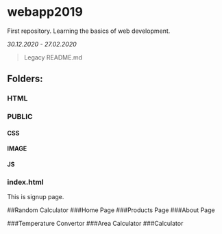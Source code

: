 # webapp2019
First repository. Learning the basics of web development.

*30.12.2020 - 27.02.2020*

> Legacy README.md
## Folders:
### HTML
### PUBLIC
#### CSS
#### IMAGE
#### JS
### index.html
This is signup page.

##Random Calculator
###Home Page
###Products Page
###About Page

###Temperature Convertor
###Area Calculator
###Calculator

